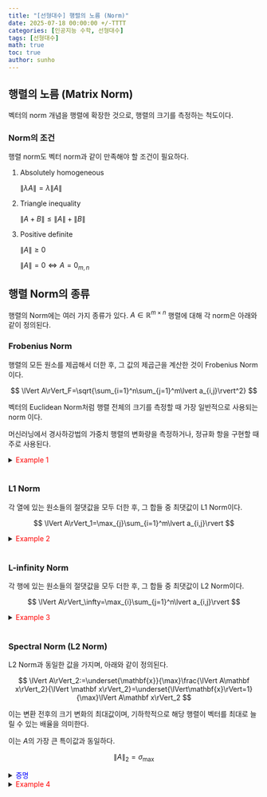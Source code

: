 ```yaml
---
title: "[선형대수] 행렬의 노름 (Norm)"
date: 2025-07-18 00:00:00 +/-TTTT
categories: [인공지능 수학, 선형대수]
tags: [선형대수]
math: true
toc: true
author: sunho
---
```


## 행렬의 노름 (Matrix Norm)

벡터의 norm 개념을 행렬에 확장한 것으로, 행렬의 크기를 측정하는 척도이다.

### Norm의 조건

행렬 norm도 벡터 norm과 같이 만족해야 할 조건이 필요하다.

1. Absolutely homogeneous

   $\lVert\lambda A\rVert=\lambda\lVert A\rVert$

2. Triangle inequality

   $\lVert A+B\rVert\leq\lVert A\rVert+\lVert B\rVert$

3. Positive definite

   $\lVert A\rVert\geq0$

   $\lVert A\rVert=0\iff A=0_{m,n}$

## 행렬 Norm의 종류

행렬의 Norm에는 여러 가지 종류가 있다. $A\in\mathbb{R}^{m\times n}$ 행렬에 대해 각 norm은 아래와 같이 정의된다.

### Frobenius Norm

행렬의 모든 원소를 제곱해서 더한 후, 그 값의 제곱근을 계산한 것이 Frobenius Norm이다.

$$
\lVert A\rVert_F=\sqrt{\sum_{i=1}^n\sum_{j=1}^m\lvert a_{i,j}\rvert^2}
$$

벡터의 Euclidean Norm처럼 행렬 전체의 크기를 측정할 때 가장 일반적으로 사용되는 norm 이다.

머신러닝에서 경사하강법의 가중치 행렬의 변화량을 측정하거나, 정규화 항을 구현할 때 주로 사용된다.

<details>
<summary><font color='#FF0000'>Example 1</font></summary>
<div markdown="1">

$$
A=\begin{bmatrix}2&2\\3&4\end{bmatrix}
$$

---

$$
\lVert A\rVert_F=1+4+9+16=30
$$

---

</div>
</details>
<br>

### L1 Norm

각 열에 있는 원소들의 절댓값을 모두 더한 후, 그 합들 중 최댓값이 L1 Norm이다.

$$
\lVert A\rVert_1=\max_{j}\sum_{i=1}^m\lvert a_{i,j}\rvert
$$

<details>
<summary><font color='#FF0000'>Example 2</font></summary>
<div markdown="1">

$$
A=\begin{bmatrix}1&2\\3&4\end{bmatrix}
$$

---

$$
\lVert A\rVert_1=\max(1+3,2+4)=6
$$

---

</div>
</details>
<br>

### L-infinity Norm

각 행에 있는 원소들의 절댓값을 모두 더한 후, 그 합들 중 최댓값이 L2 Norm이다.

$$
\lVert A\rVert_\infty=\max_{i}\sum_{j=1}^n\lvert a_{i,j}\rvert
$$

<details>
<summary><font color='#FF0000'>Example 3</font></summary>
<div markdown="1">

$$
A=\begin{bmatrix}1&2\\3&4\end{bmatrix}
$$

---

$$
\lVert A\rVert_\infty=\max(1+2,3+4)=7
$$

---

</div>
</details>
<br>

### Spectral Norm (L2 Norm)

L2 Norm과 동일한 값을 가지며, 아래와 같이 정의된다.

$$
\lVert A\rVert_2:=\underset{\mathbf{x}}{\max}\frac{\lVert A\mathbf x\rVert_2}{\lVert \mathbf x\rVert_2}=\underset{\lVert\mathbf{x}\rVert=1}{\max}\lVert A\mathbf x\rVert_2
$$

이는 변환 전후의 크기 변화의 최대값이며, 기하학적으로 해당 행렬이 벡터를 최대로 늘릴 수 있는 배율을 의미한다.

이는 $A$의 가장 큰 특이값과 동일하다.

$$
\lVert A\rVert_2=\sigma_{\max}
$$

<details>
<summary><font color='#0000FF'>증명</font></summary>
<div markdown="1">

계산의 편의성을 위해 $\lVert A\mathbf x\rVert_2$의 제곱에 대해 계산하고, $\lVert A\mathbf x\rVert_2^2$에 대해 식을 전개한다.

$$
\lVert A\mathbf x\rVert_2^2=(A\mathbf x)^\top A\mathbf x=\mathbf x^\top A^\top A\mathbf x
$$

$A$에 SVD 적용하여 식을 전개한다.

$$
A^\top A=(U\Sigma V^\top)^\top(U\Sigma V^\top)=V\Sigma^\top U^\top U\Sigma V^\top=V\Sigma^\top\Sigma V^\top
$$

$$
\lVert A\mathbf x\rVert_2^2=\mathbf x^\top V(\Sigma^\top\Sigma)V^\top\mathbf x
$$

$\mathbf{y}=V^\top\mathbf{x}$로 치환하면 아래와 같이 전개할 수 있다.

$$
\lVert A\mathbf x\rVert_2^2=\mathbf{y}^\top(\Sigma^\top\Sigma)\mathbf{y}=
\sigma_1^2\mathbf y_1^2+\sigma_2^2\mathbf y_2^2+\cdots+\sigma_r^2\mathbf y_r^2
$$

$V$는 직교 행렬이기 때문에 $\mathbf{x}$의 크기를 바꾸지 않으며, $\rVert\mathbf{x}\lVert_2^2=1$을 가정했으므로 아래의 식이 성립한다.

$$
\rVert\mathbf{y}\lVert_2^2=\rVert V^\top\mathbf{x}\lVert_2^2=\rVert\mathbf{x}\lVert_2^2=1
~\to~
\rVert\mathbf{y}\lVert_2^2=y_1^2+y_2^2+\cdots=1
$$

특이값은 크기가 큰 순서부터 정렬되어 있으며, 위의 조건이 아래에서 $\lVert A\mathbf x\rVert_2^2$가 최대값이 되기 위해서는 $\sigma_1$에 가중치를 몰아줘아 한다.

즉, $\lVert A\mathbf x\rVert_2^2$는 $y_1=1$일 때 최대값 $\sigma_1^2$을 가진다.

이 때문에 아래와 같은 결론을 얻을 수 있다.

$$
\lVert A\rVert_2=\sigma_1=\sigma_{\max}
$$

---

</div>
</details>

<details>
<summary><font color='#FF0000'>Example 4</font></summary>
<div markdown="1">

$$
A=\begin{bmatrix}1&5&0\\5&1&0\end{bmatrix}
$$

---

$$
\sigma_1=6,\sigma_2=4
$$

$$
\lVert A\rVert_2=\sigma_{\max}=6
$$

---

</div>
</details>

